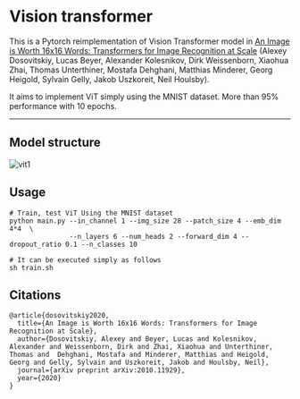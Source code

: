 # Vision transformer
This is a Pytorch reimplementation of Vision Transformer model in [An Image is Worth 16x16 Words: Transformers for Image Recognition at Scale](https://arxiv.org/abs/2010.11929) (Alexey Dosovitskiy, Lucas Beyer, Alexander Kolesnikov, Dirk Weissenborn, Xiaohua Zhai, Thomas Unterthiner, Mostafa Dehghani, Matthias Minderer, Georg Heigold, Sylvain Gelly, Jakob Uszkoreit, Neil Houlsby).

It aims to implement ViT simply using the MNIST dataset.
More than 95% performance with 10 epochs.

---

## Model structure
![vit1](https://user-images.githubusercontent.com/87693860/177269646-d06ddafe-e0e5-40c5-82e2-c3db9d2ec976.PNG)

## Usage
```
# Train, test ViT Using the MNIST dataset
python main.py --in_channel 1 --img_size 28 --patch_size 4 --emb_dim 4*4  \
               --n_layers 6 --num_heads 2 --forward_dim 4 --dropout_ratio 0.1 --n_classes 10

# It can be executed simply as follows
sh train.sh
```


## Citations

```
@article{dosovitskiy2020,
  title={An Image is Worth 16x16 Words: Transformers for Image Recognition at Scale},
  author={Dosovitskiy, Alexey and Beyer, Lucas and Kolesnikov, Alexander and Weissenborn, Dirk and Zhai, Xiaohua and Unterthiner, Thomas and  Dehghani, Mostafa and Minderer, Matthias and Heigold, Georg and Gelly, Sylvain and Uszkoreit, Jakob and Houlsby, Neil},
  journal={arXiv preprint arXiv:2010.11929},
  year={2020}
}
```
